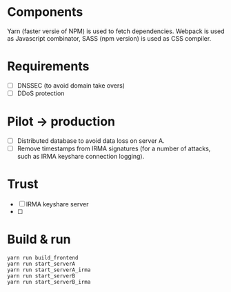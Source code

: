 # Components

Yarn (faster versie of NPM) is used to fetch dependencies.
Webpack is used as Javascript combinator, SASS (npm version) is used as CSS compiler.

# Requirements

- [ ] DNSSEC (to avoid domain take overs)
- [ ] DDoS protection

# Pilot -> production

- [ ] Distributed database to avoid data loss on server A.
- [ ] Remove timestamps from IRMA signatures (for a number of attacks, such as IRMA keyshare connection logging).

# Trust

- [ ] IRMA keyshare server
- [ ] 

# Build & run

```
yarn run build_frontend
yarn run start_serverA
yarn run start_serverA_irma
yarn run start_serverB
yarn run start_serverB_irma
```

